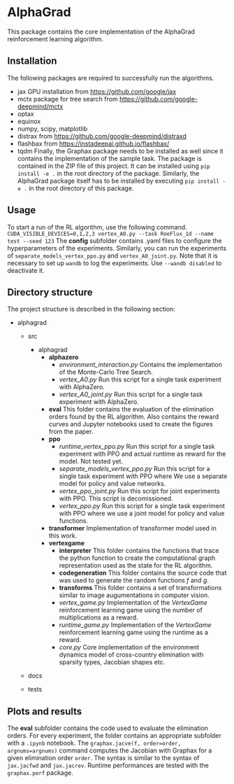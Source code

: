 # AlphaGrad

This package contains the core implementation of the AlphaGrad reinforcement 
learning algorithm.

## Installation
The following packages are required to successfully run the algorithms.
- jax GPU installation from https://github.com/google/jax
- mctx package for tree search from https://github.com/google-deepmind/mctx
- optax
- equinox
- numpy, scipy, matplotlib
- distrax from https://github.com/google-deepmind/distraxd
- flashbax from https://instadeepai.github.io/flashbax/
- tqdm
Finally, the Graphax package needs to be installed as well since it contains the
implementation of the sample task. The package is contained in the ZIP file of
this project.
It can be installed using `pip install -e .` in the root directory of the package.
Similarly, the AlphaGrad package itself has to be installed by executing
`pip install -e .` in the root directory of this package.

## Usage
To start a run of the RL algorithm, use the following command.
`CUDA_VISIBLE_DEVICES=0,1,2,3 vertex_A0.py --task RoeFlux_1d --name test --seed 123`
The **config** subfolder contains .yaml files to configure the hyperparameters
of the experiments.
Similarly, you can run the experiments of `separate_models_vertex_ppo.py` and
`vertex_A0_joint.py`.
Note that it is necessary to set up `wandb` to log the experiments.
Use `--wandb disabled` to deactivate it.

## Directory structure
The project structure is described in the following section:
- alphagrad
    - src
        - alphagrad
            - **alphazero**
                - *environment_interaction.py*
                    Contains the implementation of the Monte-Carlo Tree Search.
                - *vertex_A0.py*
                    Run this script for a single task experiment with AlphaZero.
                - *vertex_A0_joint.py*
                    Run this script for a single task experiment with AlphaZero.
            - **eval**
                This folder contains the evaluation of the elimination orders
                found by the RL algorithm. Also contains the reward curves and
                Jupyter notebooks used to create the figures from the paper.
            - **ppo**
                - *runtime_vertex_ppo.py*
                    Run this script for a single task experiment with PPO and
                    actual runtime as reward for the model. Not tested yet. 
                - *separate_models_vertex_ppo.py*
                    Run this script for a single task experiment with PPO where
                    We use a separate model for policy and value networks.
                - *vertex_ppo_joint.py*
                    Run this script for joint experiments with PPO. This
                    script is decomissioned.
                - *vertex_ppo.py*
                    Run this script for a single task experiment with PPO where
                    we use a joint model for policy and value functions.
            - **transformer**
                Implementation of transformer model used in this work.
            - **vertexgame**
                - **interpreter**
                    This folder contains the functions that trace the python
                    function to create the computational graph representation
                    used as the state for the RL algorithm.
                - **codegeneration**
                    This folder contains the source code that was used to generate
                    the random functions *f* and *g*.
                - **transforms**
                    This folder contains a set of transformations similar to 
                    image augumentations in computer vision.
                - *vertex_game.py*
                    Implementation of the *VertexGame* reinforcement learning game
                    using the number of multiplications as a reward.
                - *runtime_game.py*
                    Implementation of the *VertexGame* reinforcement learning game
                    using the runtime as a reward. 
                - *core.py*
                    Core implementation of the environment dynamics model of
                    cross-country elimination with sparsity types, Jacobian shapes etc.
                
    - docs
    - tests

## Plots and results
The **eval** subfolder contains the code used to evaluate the elimination orders.
For every experiment, the folder contains an appropriate subfolder with a 
`.ipynb` notebook.
The `graphax.jacve(f, order=order, argnums=argnums)` command computes the Jacobian
with Graphax for a given elimination order `order`. The syntax is similar to 
the syntax of `jax.jacfwd` and `jax.jacrev`.
Runtime performances are tested with the `graphax.perf` package.

